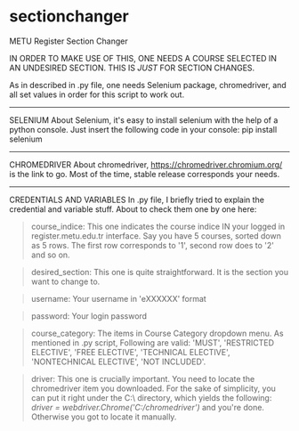 # sectionchanger
METU Register Section Changer

IN ORDER TO MAKE USE OF THIS, ONE NEEDS A COURSE SELECTED IN AN UNDESIRED SECTION. THIS IS *JUST* FOR SECTION CHANGES.


As in described in .py file, one needs Selenium package, chromedriver, and all set values in order for this script to work out.

---------------------------------

SELENIUM
About Selenium, it's easy to install selenium with the help of a python console. Just insert the following code in your console:
pip install selenium

---------------------------------

CHROMEDRIVER
About chromedriver, https://chromedriver.chromium.org/ is the link to go. Most of the time, stable release corresponds your needs.

--------------------------------

CREDENTIALS AND VARIABLES
In .py file, I briefly tried to explain the credential and variable stuff. About to check them one by one here:

>course_indice: This one indicates the course indice IN your logged in register.metu.edu.tr interface. Say you have 5 courses, sorted down as 5 rows.
The first row corresponds to '1', second row does to '2' and so on.

>desired_section: This one is quite straightforward. It is the section you want to change to.

>username: Your username in 'eXXXXXX' format

>password: Your login password

>course_category: The items in Course Category dropdown menu. As mentioned in .py script, Following are valid: 'MUST', 'RESTRICTED ELECTIVE', 'FREE ELECTIVE', 'TECHNICAL ELECTIVE', 'NONTECHNICAL ELECTIVE', 'NOT INCLUDED'.

>driver: This one is crucially important. You need to locate the chromedriver item you downloaded. For the sake of simplicity, you can put it right under the C:\ directory, which yields the following:           _driver = webdriver.Chrome('C:/chromedriver')_             and you're done. Otherwise you got to locate it manually.

>
